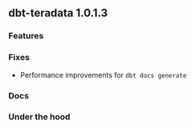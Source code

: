 ## dbt-teradata 1.0.1.3

### Features

### Fixes
* Performance improvements for `dbt docs generate`

### Docs

### Under the hood
